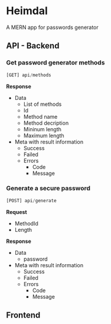 # Heimdal
A MERN app for passwords generator


## API - Backend

### Get password generator methods

``` javascript
[GET] api/methods
```

**Response**
- Data
    - List of methods
    - Id
    - Method name
    - Method decription
    - Mininum length
    - Maximum length
- Meta with result information
  - Success
  - Failed
  - Errors
    - Code
    - Message

### Generate a secure password

```javascript
[POST] api/generate
```

**Request**

- MethodId
- Length

**Response**

- Data
  - password
- Meta with result information
  - Success
  - Failed
  - Errors
    - Code
    - Message



## Frontend


